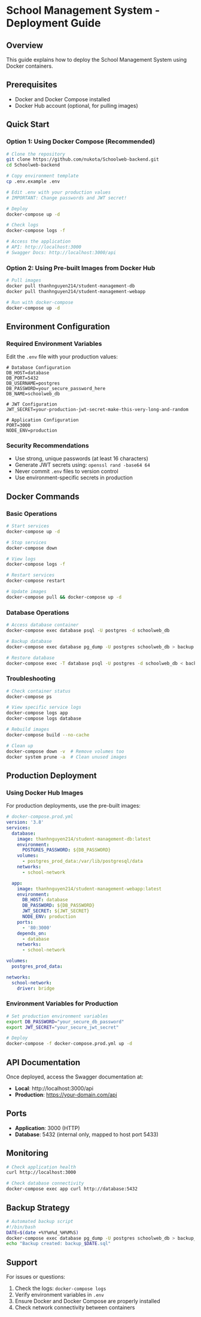 # School Management System - Deployment Guide

## Overview

This guide explains how to deploy the School Management System using Docker containers.

## Prerequisites

- Docker and Docker Compose installed
- Docker Hub account (optional, for pulling images)

## Quick Start

### Option 1: Using Docker Compose (Recommended)

```bash
# Clone the repository
git clone https://github.com/nukota/Schoolweb-backend.git
cd Schoolweb-backend

# Copy environment template
cp .env.example .env

# Edit .env with your production values
# IMPORTANT: Change passwords and JWT secret!

# Deploy
docker-compose up -d

# Check logs
docker-compose logs -f

# Access the application
# API: http://localhost:3000
# Swagger Docs: http://localhost:3000/api
```

### Option 2: Using Pre-built Images from Docker Hub

```bash
# Pull images
docker pull thanhnguyen214/student-management-db
docker pull thanhnguyen214/student-management-webapp

# Run with docker-compose
docker-compose up -d
```

## Environment Configuration

### Required Environment Variables

Edit the `.env` file with your production values:

```env
# Database Configuration
DB_HOST=database
DB_PORT=5432
DB_USERNAME=postgres
DB_PASSWORD=your_secure_password_here
DB_NAME=schoolweb_db

# JWT Configuration
JWT_SECRET=your-production-jwt-secret-make-this-very-long-and-random

# Application Configuration
PORT=3000
NODE_ENV=production
```

### Security Recommendations

- Use strong, unique passwords (at least 16 characters)
- Generate JWT secrets using: `openssl rand -base64 64`
- Never commit `.env` files to version control
- Use environment-specific secrets in production

## Docker Commands

### Basic Operations

```bash
# Start services
docker-compose up -d

# Stop services
docker-compose down

# View logs
docker-compose logs -f

# Restart services
docker-compose restart

# Update images
docker-compose pull && docker-compose up -d
```

### Database Operations

```bash
# Access database container
docker-compose exec database psql -U postgres -d schoolweb_db

# Backup database
docker-compose exec database pg_dump -U postgres schoolweb_db > backup.sql

# Restore database
docker-compose exec -T database psql -U postgres -d schoolweb_db < backup.sql
```

### Troubleshooting

```bash
# Check container status
docker-compose ps

# View specific service logs
docker-compose logs app
docker-compose logs database

# Rebuild images
docker-compose build --no-cache

# Clean up
docker-compose down -v  # Remove volumes too
docker system prune -a  # Clean unused images
```

## Production Deployment

### Using Docker Hub Images

For production deployments, use the pre-built images:

```yaml
# docker-compose.prod.yml
version: '3.8'
services:
  database:
    image: thanhnguyen214/student-management-db:latest
    environment:
      POSTGRES_PASSWORD: ${DB_PASSWORD}
    volumes:
      - postgres_prod_data:/var/lib/postgresql/data
    networks:
      - school-network

  app:
    image: thanhnguyen214/student-management-webapp:latest
    environment:
      DB_HOST: database
      DB_PASSWORD: ${DB_PASSWORD}
      JWT_SECRET: ${JWT_SECRET}
      NODE_ENV: production
    ports:
      - '80:3000'
    depends_on:
      - database
    networks:
      - school-network

volumes:
  postgres_prod_data:

networks:
  school-network:
    driver: bridge
```

### Environment Variables for Production

```bash
# Set production environment variables
export DB_PASSWORD="your_secure_db_password"
export JWT_SECRET="your_secure_jwt_secret"

# Deploy
docker-compose -f docker-compose.prod.yml up -d
```

## API Documentation

Once deployed, access the Swagger documentation at:

- **Local**: http://localhost:3000/api
- **Production**: https://your-domain.com/api

## Ports

- **Application**: 3000 (HTTP)
- **Database**: 5432 (internal only, mapped to host port 5433)

## Monitoring

```bash
# Check application health
curl http://localhost:3000

# Check database connectivity
docker-compose exec app curl http://database:5432
```

## Backup Strategy

```bash
# Automated backup script
#!/bin/bash
DATE=$(date +%Y%m%d_%H%M%S)
docker-compose exec database pg_dump -U postgres schoolweb_db > backup_$DATE.sql
echo "Backup created: backup_$DATE.sql"
```

## Support

For issues or questions:

1. Check the logs: `docker-compose logs`
2. Verify environment variables in `.env`
3. Ensure Docker and Docker Compose are properly installed
4. Check network connectivity between containers
